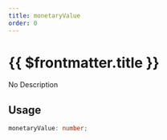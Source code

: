 ```yaml
---
title: monetaryValue
order: 0
---
```


# {{ $frontmatter.title }}

No Description

## Usage

```ts
monetaryValue: number;
```
